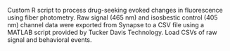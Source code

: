 Custom R script to process drug-seeking evoked changes in fluorescence using fiber photometry.
Raw signal (465 nm) and isosbestic control (405 nm) channel data were exported from Synapse to a CSV file using a MATLAB script provided by Tucker Davis Technology. 
Load CSVs of raw signal and behavioral events. 

